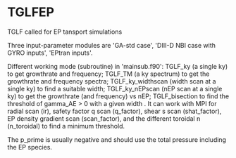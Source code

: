 # TGLFEP
TGLF called for EP tansport simulations

Three input-parameter modules are 'GA-std case', 'DIII-D NBI case with GYRO inputs', 'EPtran inputs'.

Different working mode (subroutine) in 'mainsub.f90': 
TGLF_ky (a single ky) to get growthrate and frequency; 
TGLF_TM (a ky spectrum) to get the growthrate and frequency spectra; 
TGLF_ky_widthscan (width scan at a single ky) to find a suitable width; 
TGLF_ky_nEPscan (nEP scan at a single ky) to get the growthrate (and frequency) vs nEP; 
TGLF_bisection to find the threshold of gamma_AE > 0 with a given width
.
It can work with MPI for
radial scan (ir), 
safety factor q scan (q_factor), 
shear s scan (shat_factor), 
EP density gradient scan (scan_factor), 
and the different toroidal n (n_toroidal) to find a minimum threshold.

The p_prime is usually negative and should use the total pressure including the EP species.
